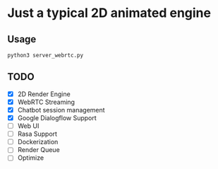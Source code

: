 # Just a typical 2D animated engine


## Usage
`python3 server_webrtc.py`


## TODO

- [X] 2D Render Engine
- [x] WebRTC Streaming
- [X] Chatbot session management
- [x] Google Dialogflow Support
- [ ] Web UI
- [ ] Rasa Support
- [ ] Dockerization
- [ ] Render Queue
- [ ] Optimize